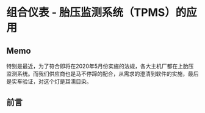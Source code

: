 # 组合仪表 - 胎压监测系统（TPMS）的应用

## Memo

特别是最近，为了符合即将在2020年5月份实施的法规，各大主机厂都在上胎压监测系统。而我们供应商也是马不停蹄的配合，从需求的澄清到软件的实施，最后是实车验证，对这个灯是耳濡目染。

## 前言